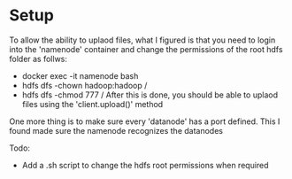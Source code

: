 # Setup
To allow the ability to uplaod files, what I figured is that you need to login into the 'namenode' container and change the permissions of the root hdfs folder as follws:
* docker exec -it namenode bash
* hdfs dfs -chown hadoop:hadoop /
* hdfs dfs -chmod 777 /
After this is done, you should be able to uplaod files using the 'client.upload()' method

One more thing is to make sure every 'datanode' has a port defined. This I found made sure the namenode recognizes the datanodes

Todo:
- Add a .sh script to change the hdfs root permissions when required